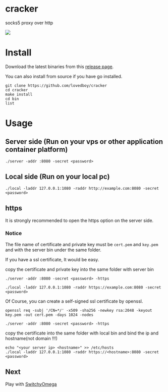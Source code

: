 # cracker
socks5 proxy over http

![](https://github.com/lovedboy/cracker/blob/master/read.png?raw=true)

# Install

Download the latest binaries from this [release page](https://github.com/lovedboy/cracker/releases).

You can also install from source if you have go installed.

```
git clone https://github.com/lovedboy/cracker
cd cracker
make install
cd bin
list
```
# Usage

## Server side (Run on your vps or other application container platform)

```
./server -addr :8080 -secret <password>
```

## Local side (Run on your local pc)

```
./local -laddr 127.0.0.1:1080 -raddr http://example.com:8080 -secret <password>
```

## https

It is strongly recommended to open the https option on the server side.

### Notice

The file name of certificate and private key must be `cert.pem` and `key.pem` and with the server bin under the same folder.

If you have a ssl certificate, It would be easy.

copy the certificate and private key into the same folder with server bin

```
./server -addr :8080 -secret <password> -https
```

```
./local -laddr 127.0.0.1:1080 -raddr https://example.com:8080 -secret <password>
```

Of Course, you can create a self-signed ssl certificate by openssl.

```
openssl req -subj '/CN=*/' -x509 -sha256 -newkey rsa:2048 -keyout key.pem -out cert.pem -days 1024 -nodes
```

```
./server -addr :8080 -secret <password> -https
```
copy the certificate into the same folder with local bin and bind the ip and hostname(not domain !!!)

```
echo "<your server ip> <hostname>" >> /etc/hosts
./local -laddr 127.0.0.1:1080 -raddr https://<hostname>:8080 -secret <password>
```

## Next

Play with [SwitchyOmega](https://github.com/FelisCatus/SwitchyOmega/releases)


